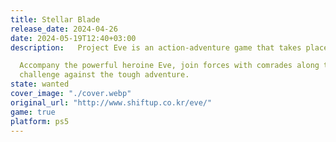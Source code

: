 ```yaml
---
title: Stellar Blade
release_date: 2024-04-26
date: 2024-05-19T12:40+03:00
description:   Project Eve is an action-adventure game that takes place in the not-too-distant future on the ruined Earth against unknown enemies.

  Accompany the powerful heroine Eve, join forces with comrades along the way, and take up the
  challenge against the tough adventure.
state: wanted
cover_image: "./cover.webp"
original_url: "http://www.shiftup.co.kr/eve/"
game: true
platform: ps5
---
```

